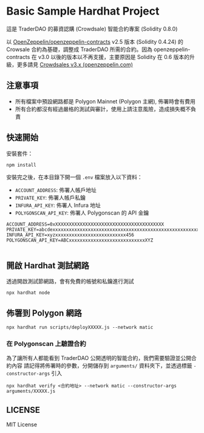 # Basic Sample Hardhat Project

這是 TraderDAO 的募資認購 (Crowdsale) 智能合約專案 (Solidity 0.8.0)

以 [OpenZeppelin/openzeppelin-contracts](https://github.com/OpenZeppelin/openzeppelin-contracts) v2.5 版本 (Solidity 0.4.24) 的 Crowsale 合約為基礎，調整成 TraderDAO 所需的合約。因為 openzeppelin-contracts 在 v3.0 以後的版本以不再支援，主要原因是 Solidity 在 0.6 版本的升級，更多請見 [Crowdsales v3.x (openzeppelin.com)](https://docs.openzeppelin.com/contracts/3.x/crowdsales)

## 注意事項

- 所有檔案中預設網路都是 Polygon Mainnet (Polygon 主網), 佈署時會有費用
- 所有合約都沒有經過嚴格的測試與審計，使用上請注意風險，造成損失概不負責

## 快速開始

安裝套件：

```
npm install
```

安裝完之後，在本目錄下開一個 `.env` 檔案放入以下資料：
- `ACCOUNT_ADDRESS`: 佈署人帳戶地址
- `PRIVATE_KEY`: 佈署人帳戶私鑰
- `INFURA_API_KEY`: 佈署人 Infura 地址
- `POLYGONSCAN_API_KEY`: 佈署人 Polygonscan 的 API 金鑰

```
ACCOUNT_ADDRESS=0xXXXXXXXXXXXXXXXXXXXXXXXXXXXXXXXXXXXXXXXX
PRIVATE_KEY=abcdexxxxxxxxxxxxxxxxxxxxxxxxxxxxxxxxxxxxxxxxxxxxxxxxxxxxxx12345
INFURA_API_KEY=xyzxxxxxxxxxxxxxxxxxxxxxxxxxx456
POLYGONSCAN_API_KEY=ABCxxxxxxxxxxxxxxxxxxxxxxxxxxxxXYZ
                    
```

## 開啟 Hardhat 測試網路

透過開啟測試節網路，會有免費的帳號和私鑰進行測試

```
npx hardhat node
```

## 佈署到 Polygon 網路

```
npx hardhat run scripts/deployXXXXX.js --network matic
```

### 在 Polygonscan 上驗證合約

為了讓所有人都能看到 TraderDAO 公開透明的智能合約，我們需要驗證並公開合約內容
請記得將佈署時的參數，分開儲存到 `arguments/` 資料夾下，並透過標籤 `-constructor-args` 引入

```
npx hardhat verify <合約地址> --network matic --constructor-args arguments/XXXXX.js
```

## LICENSE

MIT License